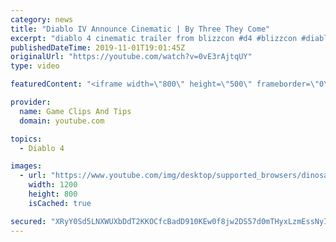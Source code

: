 ```yaml
---
category: news
title: "Diablo IV Announce Cinematic | By Three They Come"
excerpt: "diablo 4 cinematic trailer from blizzcon #d4 #blizzcon #diablo."
publishedDateTime: 2019-11-01T19:01:45Z
originalUrl: "https://youtube.com/watch?v=0vE3rAjtqUY"
type: video

featuredContent: "<iframe width=\"800\" height=\"500\" frameborder=\"0\" src=\"https://www.youtube.com/embed/0vE3rAjtqUY\" allow=\"accelerometer; autoplay; encrypted-media; gyroscope; picture-in-picture\" allowfullscreen></iframe>"

provider:
  name: Game Clips And Tips
  domain: youtube.com

topics:
  - Diablo 4

images:
  - url: "https://www.youtube.com/img/desktop/supported_browsers/dinosaur.png"
    width: 1200
    height: 800
    isCached: true

secured: "XRyY0Sd5LNXWUXbDdT2KKOCfcBadD910KEw0f8jw2DS57d0mTHyxLzmEssNyI3AyNsSjOUTFw2glCEo6lnCUfzdS+2ImSUaZ5G8cJMsYfn9K4wb9PAogQcN3mXHxEo/I5QEs46gKU9f6paFLb5p1xgxew18Im8y2lmaFZLXHl6b2YEMf9CIB7VuS9qAW+VN0lQjxPgJmx84lQRVaxQvvqmgVszJV5sbIhG3wvyMFgv89kvyQlIafSJD1zzaBzaXUsiK6N25+2OmEnOL0kHG21ePOqzhTLqBb10T9ROvG7Wsk1ZCM8OnYctXuN+DUc/hVFdaXuBvIJlRN3/krKw4NTKGno7eZlIb9B3825JS1eS4g4FoD3OIqB/WxvTURtRwBnUrdM3h71k2mBo85r3vo4Q==;QYp/+rbkC06iJW2MXObL8w=="
---
```


